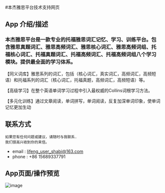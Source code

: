 #本杰雅思平台技术支持网页

## App 介绍/描述

### 本杰雅思平台是一款专业的托福雅思词汇记忆、学习、训练平台。包含雅思真题词汇、雅思高频词汇、雅思核心词汇、雅思高频词组、托福核心词汇、托福真题词汇、托福高频词汇、托福高频词组八个学习模块。提供最全面的学习体系。

【同义词库】雅思系列的词汇，包括（核心词汇，真实词汇，高频词汇，高频短语）和托福系列的词汇（核心词汇，托福真题，高频词汇，高频短语）等。

【高级学习】在整个英语单词学习过程中引入最权威的Collins词根学习方法。

【多元化训练】通过文章阅读，单词拼写，单词阅读，反复加深单词印象，使单词记忆更加生动

## 联系方式 

    如果您有任何问题或建议，请随时与我联系.
    我们很高兴收到你的来信。

  * email : lifeng_user_shabi@163.com
  * phone : +86 15689337791

## App页面/操作预览

![image]()

